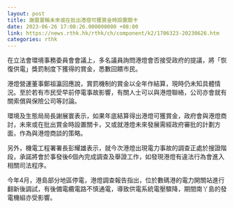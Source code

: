 ```yaml
---
layout: post
title: 謝展寰稱未來或在批出港燈可獲賞金時設置關卡
date: 2023-06-26 17:08:26.000000000 +08:00
link: https://news.rthk.hk/rthk/ch/component/k2/1706323-20230626.htm
categories: rthk
---
```


在立法會環境事務委員會會議上，多名議員詢問港燈會否接受政府的提議，將「恢復供電」獎罰制度下獲得的賞金，悉數回饋市民。

港燈營運董事鄭祖瀛回應說，賞罰機制的賞金以全年作結算，現時仍未知具體情況。至於若有市民受早前停電事故影響，有關人士可以與港燈聯絡，公司亦會就有關索償與保險公司等討論。

環境及生態局局長謝展寰表示，如果年底結算得出港燈可獲賞金，政府會與港燈商討，未來或在批出賞金時設置關卡，又或就港燈未來發展需經政府審批的計劃方面，作為與港燈商談的策略。

另外，機電工程署署長彭耀雄表示，就今次港燈出現電力事故的調查正處於搜證階段，承諾將會於事發後6個內完成調查及舉證工作，如發現港燈有違法行為會進入相關司法程序。

今年4月，港島部分地區停電，港燈調查報告指出，位於數碼港的電力開關站進行翻新後調試，有後備電纜電路不慎通電，導致供電系統電壓驟降，期間南丫島的發電機組亦受影響。
